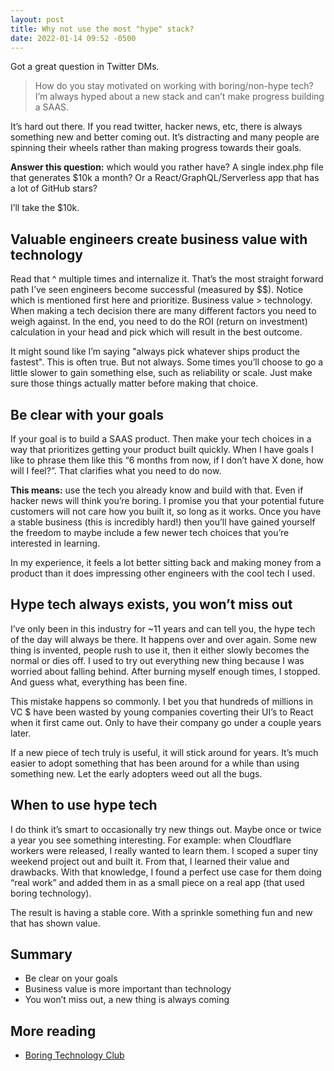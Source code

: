 ```yaml
---
layout: post
title: Why not use the most "hype" stack?
date: 2022-01-14 09:52 -0500
---
```


Got a great question in Twitter DMs. 

> How do you stay motivated on working with boring/non-hype tech? I’m always hyped about a new stack and can’t make progress building a SAAS.

It’s hard out there. If you read twitter, hacker news, etc, there is always something new and better coming out. It’s distracting and many people are spinning their wheels rather than making progress towards their goals.

**Answer this question:** which would you rather have? A single index.php file that generates $10k a month? Or a React/GraphQL/Serverless app that has a lot of GitHub stars?

I’ll take the $10k.

## Valuable engineers create business value with technology

Read that ^ multiple times and internalize it. That’s the most straight forward path I’ve seen engineers become successful (measured by $$). Notice which is mentioned first here and prioritize. Business value > technology. When making a tech decision there are many different factors you need to weigh against. In the end, you need to do the ROI (return on investment) calculation in your head and pick which will result in the best outcome.

It might sound like I’m saying "always pick whatever ships product the fastest". This is often true. But not always. Some times you’ll choose to go a little slower to gain something else, such as reliability or scale. Just make sure those things actually matter before making that choice.

## Be clear with your goals

If your goal is to build a SAAS product. Then make your tech choices in a way that prioritizes getting your product built quickly. When I have goals I like to phrase them like this “6 months from now, if I don’t have X done, how will I feel?”. That clarifies what you need to do now.

**This means:** use the tech you already know and build with that. Even if hacker news will think you’re boring. I promise you that your potential future customers will not care how you built it, so long as it works. Once you have a stable business (this is incredibly hard!) then you’ll have gained yourself the freedom to maybe include a few newer tech choices that you’re interested in learning.

In my experience, it feels a lot better sitting back and making money from a product than it does impressing other engineers with the cool tech I used.

## Hype tech always exists, you won’t miss out

I’ve only been in this industry for ~11 years and can tell you, the hype tech of the day will always be there. It happens over and over again. Some new thing is invented, people rush to use it, then it either slowly becomes the normal or dies off. I used to try out everything new thing because I was worried about falling behind. After burning myself enough times, I stopped. And guess what, everything has been fine.

This mistake happens so commonly. I bet you that hundreds of millions in VC $ have been wasted by young companies coverting their UI’s to React when it first came out. Only to have their company go under a couple years later.

If a new piece of tech truly is useful, it will stick around for years. It’s much easier to adopt something that has been around for a while than using something new. Let the early adopters weed out all the bugs.

## When to use hype tech

I do think it’s smart to occasionally try new things out. Maybe once or twice a year you see something interesting. For example: when Cloudflare workers were released, I really wanted to learn them.
I scoped a super tiny weekend project out and built it. From that, I learned their value and drawbacks. With that knowledge, I found a perfect use case for them doing “real work” and added them in as a small piece on a real app (that used boring technology).

The result is having a stable core. With a sprinkle something fun and new that has shown value.


## Summary

- Be clear on your goals
- Business value is more important than technology
- You won’t miss out, a new thing is always coming

## More reading
- [Boring Technology Club](http://boringtechnology.club/)
